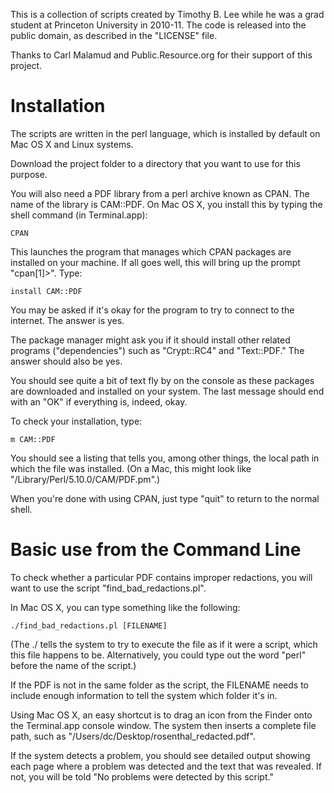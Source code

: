 This is a collection of scripts created by Timothy B. Lee while he was a grad student at Princeton University
in 2010-11. The code is released into the public domain, as described in the "LICENSE" file.

Thanks to Carl Malamud and Public.Resource.org for their support of this project.

# Installation

The scripts are written in the perl language, which is installed by default on Mac OS X and Linux systems.

Download the project folder to a directory that you want to use for this purpose.

You will also need a PDF library from a perl archive known as CPAN.  The name of the library is CAM::PDF.  On Mac OS X, you install this by typing the shell command (in Terminal.app):

    CPAN

This launches the program that manages which CPAN packages are installed on your machine.  If all goes well, this will bring up the prompt "cpan[1]>".  Type:

    install CAM::PDF

You may be asked if it's okay for the program to try to connect to the internet.  The answer is yes.

The package manager might ask you if it should install other related programs ("dependencies") such as "Crypt::RC4" and "Text::PDF."  The answer should also be yes.

You should see quite a bit of text fly by on the console as these packages are downloaded and installed on your system.  The last message should end with an "OK" if everything is, indeed, okay.

To check your installation, type:

    m CAM::PDF

You should see a listing that tells you, among other things, the local path in which the file was installed.  (On a Mac, this might look like "/Library/Perl/5.10.0/CAM/PDF.pm".)

When you're done with using CPAN, just type "quit" to return to the normal shell.

# Basic use from the Command Line

To check whether a particular PDF contains improper redactions, you will want to use the script "find_bad_redactions.pl".

In Mac OS X, you can type something like the following:

    ./find_bad_redactions.pl [FILENAME]

(The ./ tells the system to try to execute the file as if it were a script, which this file happens to be.  Alternatively, you could type out the word "perl" before the name of the script.)

If the PDF is not in the same folder as the script, the FILENAME needs to include enough information to tell the system which folder it's in.

Using Mac OS X, an easy shortcut is to drag an icon from the Finder onto the Terminal.app console window.  The system then inserts a complete file path, such as "/Users/dc/Desktop/rosenthal_redacted.pdf".

If the system detects a problem, you should see detailed output showing each page where a problem was detected and the text that was revealed.  If not, you will be told "No problems were detected by this script."
